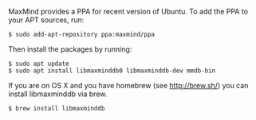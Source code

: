 MaxMind provides a PPA for recent version of Ubuntu. To add the PPA to your APT sources, run:

```
$ sudo add-apt-repository ppa:maxmind/ppa
```

Then install the packages by running:

```
$ sudo apt update
$ sudo apt install libmaxminddb0 libmaxminddb-dev mmdb-bin
```

If you are on OS X and you have homebrew (see http://brew.sh/) you can install libmaxminddb via brew.

```
$ brew install libmaxminddb
```